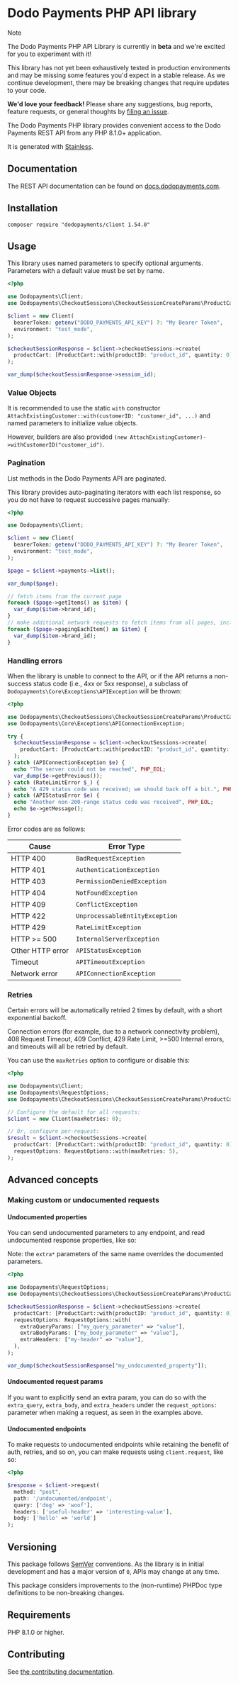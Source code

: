 # Dodo Payments PHP API library

> [!NOTE]
> The Dodo Payments PHP API Library is currently in **beta** and we're excited for you to experiment with it!
>
> This library has not yet been exhaustively tested in production environments and may be missing some features you'd expect in a stable release. As we continue development, there may be breaking changes that require updates to your code.
>
> **We'd love your feedback!** Please share any suggestions, bug reports, feature requests, or general thoughts by [filing an issue](https://www.github.com/dodopayments/dodopayments-php/issues/new).

The Dodo Payments PHP library provides convenient access to the Dodo Payments REST API from any PHP 8.1.0+ application.

It is generated with [Stainless](https://www.stainless.com/).

## Documentation

The REST API documentation can be found on [docs.dodopayments.com](https://docs.dodopayments.com/api-reference/introduction).

## Installation

<!-- x-release-please-start-version -->

```
composer require "dodopayments/client 1.54.0"
```

<!-- x-release-please-end -->

## Usage

This library uses named parameters to specify optional arguments.
Parameters with a default value must be set by name.

```php
<?php

use Dodopayments\Client;
use Dodopayments\CheckoutSessions\CheckoutSessionCreateParams\ProductCart;

$client = new Client(
  bearerToken: getenv("DODO_PAYMENTS_API_KEY") ?: "My Bearer Token",
  environment: "test_mode",
);

$checkoutSessionResponse = $client->checkoutSessions->create(
  productCart: [ProductCart::with(productID: "product_id", quantity: 0)]
);

var_dump($checkoutSessionResponse->session_id);
```

### Value Objects

It is recommended to use the static `with` constructor `AttachExistingCustomer::with(customerID: "customer_id", ...)`
and named parameters to initialize value objects.

However, builders are also provided `(new AttachExistingCustomer)->withCustomerID("customer_id")`.

### Pagination

List methods in the Dodo Payments API are paginated.

This library provides auto-paginating iterators with each list response, so you do not have to request successive pages manually:

```php
<?php

use Dodopayments\Client;

$client = new Client(
  bearerToken: getenv("DODO_PAYMENTS_API_KEY") ?: "My Bearer Token",
  environment: "test_mode",
);

$page = $client->payments->list();

var_dump($page);

// fetch items from the current page
foreach ($page->getItems() as $item) {
  var_dump($item->brand_id);
}
// make additional network requests to fetch items from all pages, including and after the current page
foreach ($page->pagingEachItem() as $item) {
  var_dump($item->brand_id);
}
```

### Handling errors

When the library is unable to connect to the API, or if the API returns a non-success status code (i.e., 4xx or 5xx response), a subclass of `Dodopayments\Core\Exceptions\APIException` will be thrown:

```php
<?php

use Dodopayments\CheckoutSessions\CheckoutSessionCreateParams\ProductCart;
use Dodopayments\Core\Exceptions\APIConnectionException;

try {
  $checkoutSessionResponse = $client->checkoutSessions->create(
    productCart: [ProductCart::with(productID: "product_id", quantity: 0)]
  );
} catch (APIConnectionException $e) {
  echo "The server could not be reached", PHP_EOL;
  var_dump($e->getPrevious());
} catch (RateLimitError $_) {
  echo "A 429 status code was received; we should back off a bit.", PHP_EOL;
} catch (APIStatusError $e) {
  echo "Another non-200-range status code was received", PHP_EOL;
  echo $e->getMessage();
}
```

Error codes are as follows:

| Cause            | Error Type                     |
| ---------------- | ------------------------------ |
| HTTP 400         | `BadRequestException`          |
| HTTP 401         | `AuthenticationException`      |
| HTTP 403         | `PermissionDeniedException`    |
| HTTP 404         | `NotFoundException`            |
| HTTP 409         | `ConflictException`            |
| HTTP 422         | `UnprocessableEntityException` |
| HTTP 429         | `RateLimitException`           |
| HTTP >= 500      | `InternalServerException`      |
| Other HTTP error | `APIStatusException`           |
| Timeout          | `APITimeoutException`          |
| Network error    | `APIConnectionException`       |

### Retries

Certain errors will be automatically retried 2 times by default, with a short exponential backoff.

Connection errors (for example, due to a network connectivity problem), 408 Request Timeout, 409 Conflict, 429 Rate Limit, >=500 Internal errors, and timeouts will all be retried by default.

You can use the `maxRetries` option to configure or disable this:

```php
<?php

use Dodopayments\Client;
use Dodopayments\RequestOptions;
use Dodopayments\CheckoutSessions\CheckoutSessionCreateParams\ProductCart;

// Configure the default for all requests:
$client = new Client(maxRetries: 0);

// Or, configure per-request:
$result = $client->checkoutSessions->create(
  productCart: [ProductCart::with(productID: "product_id", quantity: 0)],
  requestOptions: RequestOptions::with(maxRetries: 5),
);
```

## Advanced concepts

### Making custom or undocumented requests

#### Undocumented properties

You can send undocumented parameters to any endpoint, and read undocumented response properties, like so:

Note: the `extra*` parameters of the same name overrides the documented parameters.

```php
<?php

use Dodopayments\RequestOptions;
use Dodopayments\CheckoutSessions\CheckoutSessionCreateParams\ProductCart;

$checkoutSessionResponse = $client->checkoutSessions->create(
  productCart: [ProductCart::with(productID: "product_id", quantity: 0)],
  requestOptions: RequestOptions::with(
    extraQueryParams: ["my_query_parameter" => "value"],
    extraBodyParams: ["my_body_parameter" => "value"],
    extraHeaders: ["my-header" => "value"],
  ),
);

var_dump($checkoutSessionResponse["my_undocumented_property"]);
```

#### Undocumented request params

If you want to explicitly send an extra param, you can do so with the `extra_query`, `extra_body`, and `extra_headers` under the `request_options:` parameter when making a request, as seen in the examples above.

#### Undocumented endpoints

To make requests to undocumented endpoints while retaining the benefit of auth, retries, and so on, you can make requests using `client.request`, like so:

```php
<?php

$response = $client->request(
  method: "post",
  path: '/undocumented/endpoint',
  query: ['dog' => 'woof'],
  headers: ['useful-header' => 'interesting-value'],
  body: ['hello' => 'world']
);
```

## Versioning

This package follows [SemVer](https://semver.org/spec/v2.0.0.html) conventions. As the library is in initial development and has a major version of `0`, APIs may change at any time.

This package considers improvements to the (non-runtime) PHPDoc type definitions to be non-breaking changes.

## Requirements

PHP 8.1.0 or higher.

## Contributing

See [the contributing documentation](https://github.com/dodopayments/dodopayments-php/tree/main/CONTRIBUTING.md).
